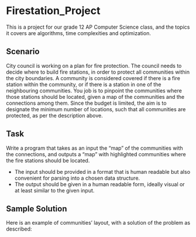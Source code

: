 # Firestation_Project

This is a project for our grade 12 AP Computer Science class, and the topics it covers are algorithms, time complexities and optimization.

## Scenario 

City council is working on a plan for fire protection.
The council needs to decide where to build fire stations, in order to protect all communities within the city
boundaries. A community is considered covered if there is a fire station within the community, or if there is a
station in one of the neighbouring communities.
You job is to pinpoint the communities where those stations should be located, given a map of the communities
and the connections among them.
Since the budget is limited, the aim is to designate the minimum number of locations, such that all communities
are protected, as per the description above.

## Task
Write a program that takes as an input the “map” of the communities with the connections, and outputs a “map”
with highlighted communities where the fire stations should be located.

* The input should be provided in a format that is human readable but also convenient for parsing into a
chosen data structure.
* The output should be given in a human readable form, ideally visual or at least similar to the given input.

## Sample Solution

Here is an example of communities’ layout, with a solution of the problem as described:
